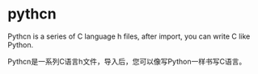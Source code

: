# pythcn

Pythcn is a series of C language h files, after import, you can write C like Python.  

Pythcn是一系列C语言h文件，导入后，您可以像写Python一样书写C语言。  
